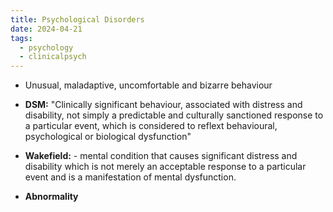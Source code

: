 ```yaml
---
title: Psychological Disorders
date: 2024-04-21
tags:
  - psychology
  - clinicalpsych
---
```

- Unusual, maladaptive, uncomfortable and bizarre behaviour

- **DSM:** "Clinically significant behaviour, associated with distress and disability, not simply a predictable and culturally sanctioned response to a particular event, which is considered to reflext behavioural, psychological or biological dysfunction"

- **Wakefield:** - mental condition that causes significant distress and disability which is not merely an acceptable response to a particular event and is a manifestation of mental dysfunction.

- **Abnormality**